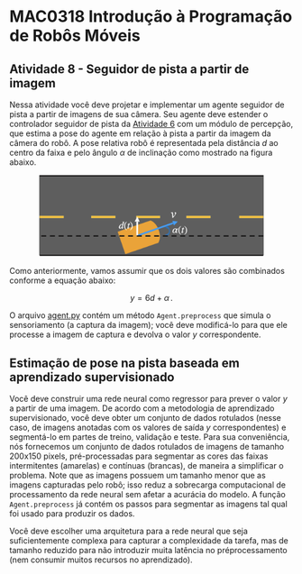 # MAC0318 Introdução à Programação de Robôs Móveis

## Atividade 8 - Seguidor de pista a partir de imagem

Nessa atividade você deve projetar e implementar um agente seguidor de pista a partir de imagens de sua câmera. Seu agente deve estender o controlador seguidor de pista da [Atividade 6](../pid-control/README.md) com um módulo de percepção, que estima a pose do agente em relação à pista a partir da imagem da câmera do robô.
A pose relativa robô é representada pela distância $d$ ao centro da faixa e pelo ângulo $\alpha$ de inclinação como mostrado na figura abaixo.

<figure style="text-align: center">
   <img src="img/lane_following2.png" width=400>
</figure>

Como anteriormente, vamos assumir que os dois valores são combinados conforme a equação abaixo:

```math
  y=6d+\alpha \, .
```
O arquivo [agent.py](./agent.py) contém um método `Agent.preprocess` que simula o sensoriamento (a captura da imagem); você deve modificá-lo para que ele processe a imagem de captura e devolva o valor $`y`$ correspondente.

## Estimação de pose na pista baseada em aprendizado supervisionado

Você deve construir uma rede neural como regressor para prever o valor $y$ a partir de uma imagem. De acordo com a metodologia de aprendizado supervisionado, você deve obter um conjunto de dados rotulados (nesse caso, de imagens anotadas com os valores de saída $y$ correspondentes) e segmentá-lo em partes de treino, validação e teste. Para sua conveniência, nós fornecemos um conjunto de dados rotulados de imagens de tamanho 200x150 pixels, pré-processadas para segmentar as cores das faixas intermitentes (amarelas) e contínuas (brancas), de maneira a simplificar o problema. Note que as imagens possuem um tamanho menor que as imagens capturadas pelo robô; isso reduz a sobrecarga computacional de processamento da rede neural sem afetar a acurácia do modelo. A função `Agent.preprocess` já contém os passos para segmentar as imagens tal qual foi usado para produzir os dados.

Você deve escolher uma arquitetura para a rede neural que seja suficientemente complexa para capturar a complexidade da tarefa, mas de tamanho reduzido para não introduzir muita latência no préprocessamento (nem consumir muitos recursos no aprendizado).

